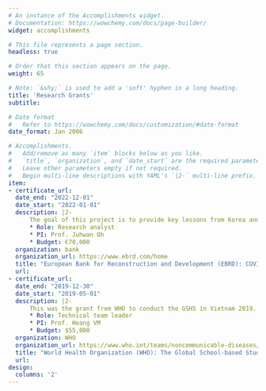 ```yaml
---
# An instance of the Accomplishments widget.
# Documentation: https://wowchemy.com/docs/page-builder/
widget: accomplishments

# This file represents a page section.
headless: true

# Order that this section appears on the page.
weight: 65

# Note: `&shy;` is used to add a 'soft' hyphen in a long heading.
title: 'Research Grants'
subtitle:

# Date format
#   Refer to https://wowchemy.com/docs/customization/#date-format
date_format: Jan 2006

# Accomplishments.
#   Add/remove as many `item` blocks below as you like.
#   `title`, `organization`, and `date_start` are the required parameters.
#   Leave other parameters empty if not required.
#   Begin multi-line descriptions with YAML's `|2-` multi-line prefix.
item:
- certificate_url: 
  date_end: "2022-12-01"
  date_start: "2022-01-01"
  description: |2-
      The goal of this project is to provide key lessons from Korea and other Asia countries' experiences in terms of public health strategy, planning, preparedness, and response to the COVID-19 epidemic.
      * Role: Research analyst 
      * PI: Prof. Juhwan Oh
      * Budget: €70,000
  organization: bank
  organization_url: https://www.ebrd.com/home
  title: "European Bank for Reconstruction and Development (EBRD): COVID-19 Response and Preparedness Capacity TC Support for Healthcare Sector"
  url: 
- certificate_url: 
  date_end: "2019-12-30"
  date_start: "2019-05-01"
  description: |2-
      This was the grant from WHO to conduct the GSHS in Vietnam 2019. The GSHS 2019 is the national survey to measure and assess the behavioural risk factors and protective factors in 10 key areas among young people aged 13 to 17 years. I was the leader of technical team of this project.
      * Role: Technical team leader
      * PI: Prof. Hoang VM
      * Budget: $55,000
  organization: WHO
  organization_url: https://www.who.int/teams/noncommunicable-diseases/surveillance/systems-tools/global-school-based-student-health-survey
  title: "World Health Organization (WHO): The Global School-based Student Health Survey (GSHS) in Vietnam 2019"
  url: 
design:
  columns: '2' 
---
```

